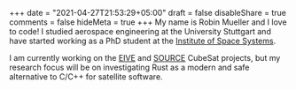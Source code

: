 +++
date = "2021-04-27T21:53:29+05:00"
draft = false
disableShare = true
comments = false
hideMeta = true
+++
My name is Robin Mueller and I love to code! I studied aerospace engineering at the University
Stuttgart and have started working as a PhD student at the
[Institute of Space Systems](https://www.irs.uni-stuttgart.de/en/).

I am currently working on the [EIVE](https://www.irs.uni-stuttgart.de/en/research/satellitetechnology-and-instruments/smallsatelliteprogram/EIVE/)
and [SOURCE](https://www.ksat-stuttgart.de/en/our-projects/source/) CubeSat projects, but my research
focus will be on investigating Rust as a modern and safe alternative to C/C++ for satellite
software.
